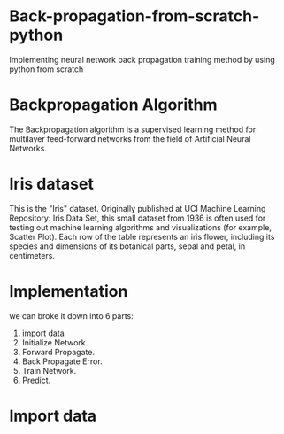 # Back-propagation-from-scratch-python
Implementing neural network back propagation training method by using python from scratch

# Backpropagation Algorithm
The Backpropagation algorithm is a supervised learning method for multilayer feed-forward networks from the field of Artificial Neural Networks.

# Iris dataset
This is the "Iris" dataset. Originally published at UCI Machine Learning Repository: Iris Data Set, this small dataset from 1936 is often used for testing out machine learning algorithms and visualizations (for example, Scatter Plot). Each row of the table represents an iris flower, including its species and dimensions of its botanical parts, sepal and petal, in centimeters.

# Implementation
we can broke it  down into 6 parts:
1. import data
2. Initialize Network.
3. Forward Propagate.
4. Back Propagate Error.
5. Train Network.
6. Predict.

# Import data
